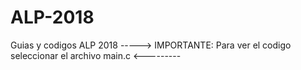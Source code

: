 # ALP-2018
Guias y codigos ALP 2018
-----> IMPORTANTE: Para ver el codigo seleccionar el archivo main.c <---------
